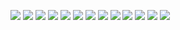 ![](../The_Making_of_a_Television_Channel/1.jpg)
![](../The_Making_of_a_Television_Channel/2.jpg)
![](../The_Making_of_a_Television_Channel/4.jpg)
![](../The_Making_of_a_Television_Channel/5.jpg)
![](../The_Making_of_a_Television_Channel/6.jpg)
![](../The_Making_of_a_Television_Channel/7.jpg)
![](../The_Making_of_a_Television_Channel/8.jpg)
![](../The_Making_of_a_Television_Channel/10.jpg)
![](../The_Making_of_a_Television_Channel/11.jpg)
![](../The_Making_of_a_Television_Channel/13.jpg)
![](../The_Making_of_a_Television_Channel/14.jpg)
![](../The_Making_of_a_Television_Channel/15.jpg)
![](../The_Making_of_a_Television_Channel/16.jpg)
